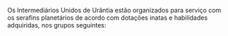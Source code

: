 ﻿Os Intermediários Unidos de Urântia estão organizados para serviço com os serafins planetários de acordo com dotações inatas e  habilidades adquiridas, nos grupos seguintes: